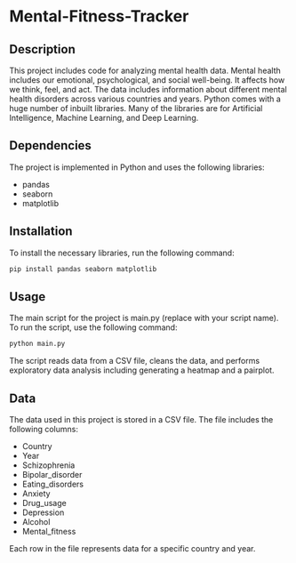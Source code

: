 # Mental-Fitness-Tracker

## Description

This project includes code for analyzing mental health data. Mental health includes our emotional, psychological, and social well-being. It affects how we think, feel, and act. The data includes information about different mental health disorders across various countries and years. Python comes with a huge number of inbuilt libraries. Many of the libraries are for Artificial Intelligence, Machine Learning, and Deep Learning.

## Dependencies

The project is implemented in Python and uses the following libraries:
- pandas
- seaborn
- matplotlib

## Installation

To install the necessary libraries, run the following command:

```bash
pip install pandas seaborn matplotlib
```

## Usage

The main script for the project is main.py (replace with your script name). To run the script, use the following command:

```bash
python main.py
```

The script reads data from a CSV file, cleans the data, and performs exploratory data analysis including generating a heatmap and a pairplot.

## Data

The data used in this project is stored in a CSV file. The file includes the following columns:

- Country
- Year
- Schizophrenia
- Bipolar_disorder
- Eating_disorders
- Anxiety
- Drug_usage
- Depression
- Alcohol
- Mental_fitness

Each row in the file represents data for a specific country and year.
